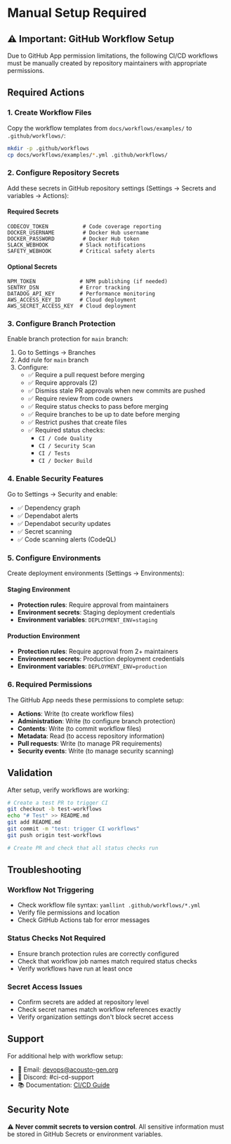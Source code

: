 # Manual Setup Required

## ⚠️ Important: GitHub Workflow Setup

Due to GitHub App permission limitations, the following CI/CD workflows must be manually created by repository maintainers with appropriate permissions.

## Required Actions

### 1. Create Workflow Files

Copy the workflow templates from `docs/workflows/examples/` to `.github/workflows/`:

```bash
mkdir -p .github/workflows
cp docs/workflows/examples/*.yml .github/workflows/
```

### 2. Configure Repository Secrets

Add these secrets in GitHub repository settings (Settings → Secrets and variables → Actions):

#### Required Secrets
```
CODECOV_TOKEN           # Code coverage reporting
DOCKER_USERNAME         # Docker Hub username  
DOCKER_PASSWORD         # Docker Hub token
SLACK_WEBHOOK          # Slack notifications
SAFETY_WEBHOOK         # Critical safety alerts
```

#### Optional Secrets
```
NPM_TOKEN              # NPM publishing (if needed)
SENTRY_DSN             # Error tracking
DATADOG_API_KEY        # Performance monitoring
AWS_ACCESS_KEY_ID      # Cloud deployment
AWS_SECRET_ACCESS_KEY  # Cloud deployment
```

### 3. Configure Branch Protection

Enable branch protection for `main` branch:

1. Go to Settings → Branches
2. Add rule for `main` branch
3. Configure:
   - ✅ Require a pull request before merging
   - ✅ Require approvals (2)
   - ✅ Dismiss stale PR approvals when new commits are pushed
   - ✅ Require review from code owners
   - ✅ Require status checks to pass before merging
   - ✅ Require branches to be up to date before merging
   - ✅ Restrict pushes that create files
   - ✅ Required status checks:
     - `CI / Code Quality`
     - `CI / Security Scan`
     - `CI / Tests`
     - `CI / Docker Build`

### 4. Enable Security Features

Go to Settings → Security and enable:
- ✅ Dependency graph
- ✅ Dependabot alerts
- ✅ Dependabot security updates
- ✅ Secret scanning
- ✅ Code scanning alerts (CodeQL)

### 5. Configure Environments

Create deployment environments (Settings → Environments):

#### Staging Environment
- **Protection rules**: Require approval from maintainers
- **Environment secrets**: Staging deployment credentials
- **Environment variables**: `DEPLOYMENT_ENV=staging`

#### Production Environment
- **Protection rules**: Require approval from 2+ maintainers
- **Environment secrets**: Production deployment credentials  
- **Environment variables**: `DEPLOYMENT_ENV=production`

### 6. Required Permissions

The GitHub App needs these permissions to complete setup:
- **Actions**: Write (to create workflow files)
- **Administration**: Write (to configure branch protection)
- **Contents**: Write (to commit workflow files)
- **Metadata**: Read (to access repository information)
- **Pull requests**: Write (to manage PR requirements)
- **Security events**: Write (to manage security scanning)

## Validation

After setup, verify workflows are working:

```bash
# Create a test PR to trigger CI
git checkout -b test-workflows
echo "# Test" >> README.md
git add README.md
git commit -m "test: trigger CI workflows"
git push origin test-workflows

# Create PR and check that all status checks run
```

## Troubleshooting

### Workflow Not Triggering
- Check workflow file syntax: `yamllint .github/workflows/*.yml`
- Verify file permissions and location
- Check GitHub Actions tab for error messages

### Status Checks Not Required
- Ensure branch protection rules are correctly configured
- Check that workflow job names match required status checks
- Verify workflows have run at least once

### Secret Access Issues
- Confirm secrets are added at repository level
- Check secret names match workflow references exactly
- Verify organization settings don't block secret access

## Support

For additional help with workflow setup:
- 📧 Email: devops@acousto-gen.org
- 💬 Discord: #ci-cd-support
- 📚 Documentation: [CI/CD Guide](README.md)

## Security Note

⚠️ **Never commit secrets to version control**. All sensitive information must be stored in GitHub Secrets or environment variables.